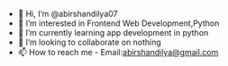 - 👋 Hi, I’m @abirshandilya07
- 👀 I’m interested in Frontend Web Development,Python
- 🌱 I’m currently learning app development in python
- 💞️ I’m looking to collaborate on nothing
- 📫 How to reach me - Email:abirshandilya@gmail.com

<!---
abirshandilya07/abirshandilya07 is a ✨ special ✨ repository because its `README.md` (this file) appears on your GitHub profile.
You can click the Preview link to take a look at your changes.
--->
